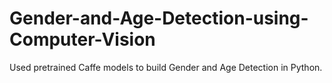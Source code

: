 # Gender-and-Age-Detection-using-Computer-Vision

Used pretrained Caffe models to build Gender and Age Detection in Python.

